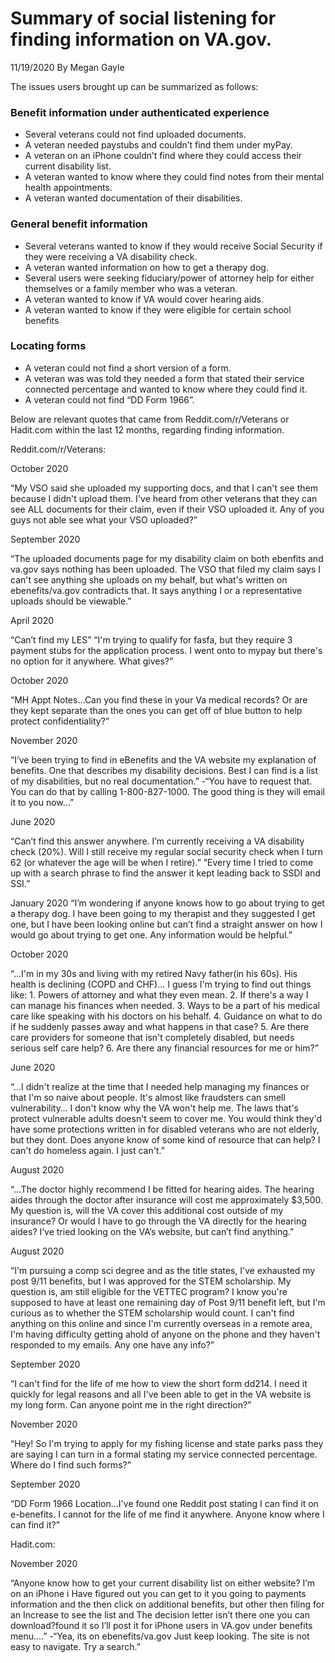 # Summary of social listening for finding information on VA.gov. 

11/19/2020 By Megan Gayle

The issues users brought up can be summarized as follows:

### Benefit information under authenticated experience
- Several veterans could not find uploaded documents. 
- A veteran needed paystubs and couldn’t find them under myPay.
- A veteran on an iPhone couldn’t find where they could access their current disability list.
- A veteran wanted to know where they could find notes from their mental health appointments.
- A veteran wanted documentation of their disabilities. 

### General benefit information
- Several veterans  wanted to know if they would receive Social Security if they were receiving a VA disability check.
- A veteran wanted information on how to get a therapy dog.
- Several users were seeking fiduciary/power of attorney help for either themselves or a family member who was a veteran. 
- A veteran wanted to know if VA would cover hearing aids.
- A veteran wanted to know if they were eligible for certain school benefits


### Locating forms
- A veteran could not find a short version of a form.
- A veteran was was told they needed a form that stated their service connected percentage and wanted to know where they could find it.
- A veteran could not find “DD Form 1966”.


Below are relevant quotes that came from Reddit.com/r/Veterans or Hadit.com within the last 12 months, regarding finding information.

Reddit.com/r/Veterans:

October 2020

“My VSO said she uploaded my supporting docs, and that I can't see them because I didn't upload them. I've heard from other veterans that they can see ALL documents for their claim, even if their VSO uploaded it. Any of you guys not able see what your VSO uploaded?”

September 2020

“The uploaded documents page for my disability claim on both ebenfits and va.gov says nothing has been uploaded. The VSO that filed my claim says I can't see anything she uploads on my behalf, but what's written on ebenefits/va.gov contradicts that. It says anything I or a representative uploads should be viewable.”

April 2020

“Can’t find my LES” “I'm trying to qualify for fasfa, but they require 3 payment stubs for the application process. I went onto to mypay but there's no option for it anywhere. What gives?”

October 2020

“MH Appt Notes...Can you find these in your Va medical records? Or are they kept separate than the ones you can get off of blue button to help protect confidentiality?”
 
November 2020

“I’ve been trying to find in eBenefits and the VA website my explanation of benefits. One that describes my disability decisions. Best I can find is a list of my disabilities, but no real documentation.” 
-“You have to request that. You can do that by calling 1-800-827-1000. The good thing is they will email it to you now…”

June 2020

“Can’t find this answer anywhere. I’m currently receiving a VA disability check (20%). Will I still receive my regular social security check when I turn 62 (or whatever the age will be when I retire).”
“Every time I tried to come up with a search phrase to find the answer it kept leading back to SSDI and SSI.”

January 2020
“I’m wondering if anyone knows how to go about trying to get a therapy dog. I have been going to my therapist and they suggested I get one, but I have been looking online but can’t find a straight answer on how I would go about trying to get one. Any information would be helpful.”

October 2020

“...I'm in my 30s and living with my retired Navy father(in his 60s). His health is declining (COPD and CHF)... I guess I'm trying to find out things like: 1. Powers of attorney and what they even mean. 2. If there's a way I can manage his finances when needed. 3. Ways to be a part of his medical care like speaking with his doctors on his behalf. 4. Guidance on what to do if he suddenly passes away and what happens in that case? 5. Are there care providers for someone that isn't completely disabled, but needs serious self care help? 6. Are there any financial resources for me or him?”

June 2020

“...I didn't realize at the time that I needed help managing my finances or that I'm so naive about people. It's almost like fraudsters can smell vulnerability… I don't know why the VA won't help me. The laws that's protect vulnerable adults doesn't seem to cover me. You would think they'd have some protections written in for disabled veterans who are not elderly, but they dont. Does anyone know of some kind of resource that can help? I can't do homeless again. I just can't.”
 
August 2020

“...The doctor highly recommend I be fitted for hearing aides. The hearing aides through the doctor after insurance will cost me approximately $3,500. My question is, will the VA cover this additional cost outside of my insurance? Or would I have to go through the VA directly for the hearing aides? I’ve tried looking on the VA’s website, but can’t find anything.”
 
August 2020

“I'm pursuing a comp sci degree and as the title states, I've exhausted my post 9/11 benefits, but I was approved for the STEM scholarship. My question is, am still eligible for the VETTEC program? I know you're supposed to have at least one remaining day of Post 9/11 benefit left, but I'm curious as to whether the STEM scholarship would count. I can't find anything on this online and since I'm currently overseas in a remote area, I'm having difficulty getting ahold of anyone on the phone and they haven't responded to my emails. Any one have any info?”

September 2020

“I can't find for the life of me how to view the short form dd214. I need it quickly for legal reasons and all I've been able to get in the VA website is my long form. Can anyone point me in the right direction?” 

November 2020

“Hey! So I'm trying to apply for my fishing license and state parks pass they are saying I can turn in a formal stating my service connected percentage. Where do I find such forms?”

September 2020 

“DD Form 1966 Location...I've found one Reddit post stating I can find it on e-benefits. I cannot for the life of me find it anywhere. Anyone know where I can find it?”

Hadit.com:

November 2020

“Anyone know how to get your current disability list on either website? I’m on an iPhone i Have figured out you can get to it you going to payments information and the then click on additional benefits, but other then filing for an Increase to see the list and The decision letter isn’t there one you can download?found it so I’ll post it for iPhone users in VA.gov under benefits menu....” 
-“Yea, its on ebenefits/va.gov  Just keep looking.  The site is not easy to navigate.  Try a search.”


